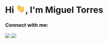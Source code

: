 <h1 align="left">Hi <img src="https://github.com/ABSphreak/ABSphreak/blob/master/gifs/Hi.gif" width="30px">, I'm Miguel Torres </h1>

<h3 align="left">Connect with me:</h3>
<a href="https://www.linkedin.com/in/miguelt-dev" target="_blank"><img src="https://img.shields.io/badge/LinkedIn-0077B5?style=for-the-badge&logo=linkedin&logoColor=white" /></a>
<a href="https://mail.google.com/mail/u/0/#inbox" target="_blank"><img src="https://img.shields.io/badge/Gmail-D14836?style=for-the-badge&logo=gmail&logoColor=white" /> </a>
